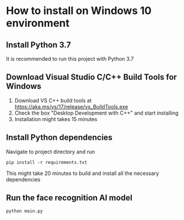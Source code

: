 # How to install on Windows 10 environment

## Install Python 3.7
It is recommended to run this project with Python 3.7

## Download Visual Studio C/C++ Build Tools for Windows
1. Download VS C++ build tools at
https://aka.ms/vs/17/release/vs_BuildTools.exe
2. Check the box "Desktop Development with C++" and start installing
3. Installation might takes 15 minutes

## Install Python dependencies
Navigate to project directory and run
<pre><code>pip install -r requirements.txt </code></pre>
This might take 20 minutes to build and install all the necessary dependencies

## Run the face recognition AI model
<pre><code>python main.py</code></pre>

